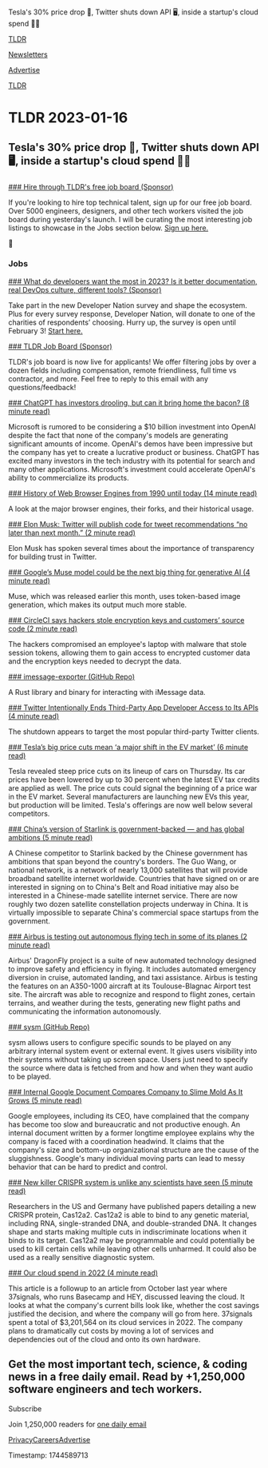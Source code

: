 Tesla's 30% price drop 🚗, Twitter shuts down API 🖥️, inside a startup's cloud spend 👨‍💻

[TLDR](/)

[Newsletters](/newsletters)

[Advertise](https://advertise.tldr.tech/)

[TLDR](/)

# TLDR 2023-01-16

## Tesla's 30% price drop 🚗, Twitter shuts down API 🖥️, inside a startup's cloud spend 👨‍💻

### 

[### Hire through TLDR's free job board (Sponsor)](https://tldr.tech/employer/sign-up)

If you're looking to hire top technical talent, sign up for our free job board. Over 5000 engineers, designers, and other tech workers visited the job board during yesterday's launch. I will be curating the most interesting job listings to showcase in the Jobs section below. [Sign up here.](https://tldr.tech/employer/sign-up)

💼

### Jobs

[### What do developers want the most in 2023? Is it better documentation, real DevOps culture, different tools? (Sponsor)](https://www.developereconomics.net/?member_id=tldr&amp;utm_medium=nl_week3)

Take part in the new Developer Nation survey and shape the ecosystem. Plus for every survey response, Developer Nation, will donate to one of the charities of respondents’ choosing. Hurry up, the survey is open until February 3! [Start here.](https://www.developereconomics.net/?member_id=tldr&utm_medium=nl_week3)

[### TLDR Job Board (Sponsor)](https://tldr.tech/jobs)

TLDR's job board is now live for applicants! We offer filtering jobs by over a dozen fields including compensation, remote friendliness, full time vs contractor, and more. Feel free to reply to this email with any questions/feedback!

[### ChatGPT has investors drooling, but can it bring home the bacon? (8 minute read)](https://arstechnica.com/information-technology/2023/01/chatgpt-has-investors-drooling-but-can-it-bring-home-the-bacon/?utm_source=tldrnewsletter)

Microsoft is rumored to be considering a $10 billion investment into OpenAI despite the fact that none of the company's models are generating significant amounts of income. OpenAI's demos have been impressive but the company has yet to create a lucrative product or business. ChatGPT has excited many investors in the tech industry with its potential for search and many other applications. Microsoft's investment could accelerate OpenAI's ability to commercialize its products.

[### History of Web Browser Engines from 1990 until today (14 minute read)](https://eylenburg.github.io/browser_engines.htm?utm_source=tldrnewsletter)

A look at the major browser engines, their forks, and their historical usage.

[### Elon Musk: Twitter will publish code for tweet recommendations “no later than next month.” (2 minute read)](https://www.teslarati.com/elon-musk-tweet-recommendations/?utm_source=tldrnewsletter)

Elon Musk has spoken several times about the importance of transparency for building trust in Twitter.

[### Google’s Muse model could be the next big thing for generative AI (4 minute read)](https://venturebeat.com/ai/googles-muse-model-could-be-the-next-big-thing-for-generative-ai/?utm_source=tldrnewsletter)

Muse, which was released earlier this month, uses token-based image generation, which makes its output much more stable.

[### CircleCI says hackers stole encryption keys and customers’ source code (2 minute read)](https://techcrunch.com/2023/01/14/circleci-hackers-stole-customer-source-code/?utm_source=tldrnewsletter)

The hackers compromised an employee's laptop with malware that stole session tokens, allowing them to gain access to encrypted customer data and the encryption keys needed to decrypt the data.

[### imessage-exporter (GitHub Repo)](https://github.com/ReagentX/imessage-exporter?utm_source=tldrnewsletter)

A Rust library and binary for interacting with iMessage data.

[### Twitter Intentionally Ends Third-Party App Developer Access to Its APIs (4 minute read)](https://www.macstories.net/stories/twitter-intentionally-ends-third-party-app-developer-access-to-its-apis/?utm_source=tldrnewsletter)

The shutdown appears to target the most popular third-party Twitter clients.

[### Tesla’s big price cuts mean ‘a major shift in the EV market’ (6 minute read)](https://www.theverge.com/2023/1/14/23554886/tesla-price-cut-ev-market-deman-elon-musk?utm_source=tldrnewsletter)

Tesla revealed steep price cuts on its lineup of cars on Thursday. Its car prices have been lowered by up to 30 percent when the latest EV tax credits are applied as well. The price cuts could signal the beginning of a price war in the EV market. Several manufacturers are launching new EVs this year, but production will be limited. Tesla's offerings are now well below several competitors.

[### China’s version of Starlink is government-backed — and has global ambitions (5 minute read)](https://restofworld.org/2023/china-starlink-global-ambitions/?utm_source=tldrnewsletter)

A Chinese competitor to Starlink backed by the Chinese government has ambitions that span beyond the country's borders. The Guo Wang, or national network, is a network of nearly 13,000 satellites that will provide broadband satellite internet worldwide. Countries that have signed on or are interested in signing on to China's Belt and Road initiative may also be interested in a Chinese-made satellite internet service. There are now roughly two dozen satellite constellation projects underway in China. It is virtually impossible to separate China's commercial space startups from the government.

[### Airbus is testing out autonomous flying tech in some of its planes (2 minute read)](https://www.theverge.com/2023/1/12/23550862/airbus-upnext-autonomous-flying-tech-dragonfly?utm_source=tldrnewsletter)

Airbus' DragonFly project is a suite of new automated technology designed to improve safety and efficiency in flying. It includes automated emergency diversion in cruise, automated landing, and taxi assistance. Airbus is testing the features on an A350-1000 aircraft at its Toulouse-Blagnac Airport test site. The aircraft was able to recognize and respond to flight zones, certain terrains, and weather during the tests, generating new flight paths and communicating the information autonomously.

[### sysm (GitHub Repo)](https://github.com/jafarlihi/sysm?utm_source=tldrnewsletter)

sysm allows users to configure specific sounds to be played on any arbitrary internal system event or external event. It gives users visibility into their systems without taking up screen space. Users just need to specify the source where data is fetched from and how and when they want audio to be played.

[### Internal Google Document Compares Company to Slime Mold As It Grows (5 minute read)](https://archive.ph/7BYDG?utm_source=tldrnewsletter)

Google employees, including its CEO, have complained that the company has become too slow and bureaucratic and not productive enough. An internal document written by a former longtime employee explains why the company is faced with a coordination headwind. It claims that the company's size and bottom-up organizational structure are the cause of the sluggishness. Google's many individual moving parts can lead to messy behavior that can be hard to predict and control.

[### New killer CRISPR system is unlike any scientists have seen (5 minute read)](https://www.freethink.com/science/crispr-cas12a2?utm_source=tldrnewsletter)

Researchers in the US and Germany have published papers detailing a new CRISPR protein, Cas12a2. Cas12a2 is able to bind to any genetic material, including RNA, single-stranded DNA, and double-stranded DNA. It changes shape and starts making multiple cuts in indiscriminate locations when it binds to its target. Cas12a2 may be programmable and could potentially be used to kill certain cells while leaving other cells unharmed. It could also be used as a really sensitive diagnostic system.

[### Our cloud spend in 2022 (4 minute read)](https://dev.37signals.com/our-cloud-spend-in-2022/?utm_source=tldrnewsletter)

This article is a followup to an article from October last year where 37signals, who runs Basecamp and HEY, discussed leaving the cloud. It looks at what the company's current bills look like, whether the cost savings justified the decision, and where the company will go from here. 37signals spent a total of $3,201,564 on its cloud services in 2022. The company plans to dramatically cut costs by moving a lot of services and dependencies out of the cloud and onto its own hardware.

## Get the most important tech, science, & coding news in a free daily email. Read by +1,250,000 software engineers and tech workers.

Subscribe

Join 1,250,000 readers for [one daily email](/api/latest/tech)

[Privacy](/privacy)[Careers](https://jobs.ashbyhq.com/tldr.tech)[Advertise](/tech/advertise)

Timestamp: 1744589713